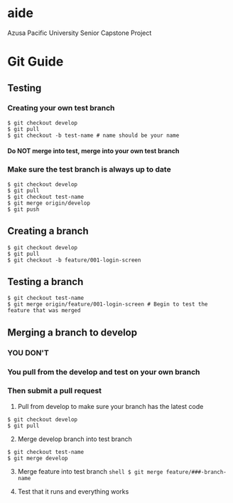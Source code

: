 # aide
Azusa Pacific University Senior Capstone Project

# Git Guide
## Testing
### Creating your own test branch
```shell
$ git checkout develop
$ git pull
$ git checkout -b test-name # name should be your name
```
#### Do NOT merge into test, merge into your own test branch

### Make sure the test branch is always up to date
```shell
$ git checkout develop
$ git pull
$ git checkout test-name
$ git merge origin/develop
$ git push
```

## Creating a branch
  ```shell
  $ git checkout develop
  $ git pull
  $ git checkout -b feature/001-login-screen
  ```

## Testing a branch
  ```shell
  $ git checkout test-name
  $ git merge origin/feature/001-login-screen # Begin to test the feature that was merged
  ```
  
## Merging a branch to develop
### YOU DON'T
### You pull from the develop and test on your own branch
### Then submit a pull request
1. Pull from develop to make sure your branch has the latest code
```shell
$ git checkout develop
$ git pull
```
2. Merge develop branch into test branch
```shell
$ git checkout test-name
$ git merge develop
```

3. Merge feature into test branch
```shell $ git merge feature/###-branch-name```

4. Test that it runs and everything works
